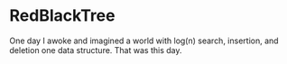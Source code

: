 RedBlackTree
============

One day I awoke and imagined a world with log(n) search, insertion, and 
deletion one data structure. That was this day.